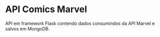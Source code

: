 # API Comics Marvel

API em framework Flask contendo dados consumindos da API Marvel e salvos em MongoDB.
